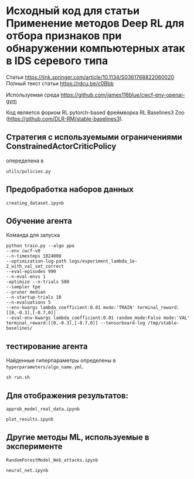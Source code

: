 


# Исходный код для статьи Применение методов Deep RL для отбора признаков при обнаружении компьютерных атак в IDS серевого типа

Статья https://link.springer.com/article/10.1134/S0361768822060020
Полный текст статьи https://rdcu.be/c0Bbb

Используемая среда https://github.com/james116blue/cwcf-env-openai-gym

Код является форком RL pytorch-based фреймворка 
RL Baselines3 Zoo (https://github.com/DLR-RM/stable-baselines3).
## Стратегия с используемыми ограничениями ConstrainedActorCriticPolicy 
опеределена в
```
utils/policies.py
```


## Предобработка наборов данных
```
creating_dataset.ipynb
```

## Обучение агента 

Команда для запуска
```
python train.py --algo ppo
--env cwcf-v0
--n-timesteps 1024000
--optimization-log-path logs/experiment_lambda_1e-2_with_val_set_correct
--eval-episodes 990
--n-eval-envs 1
-optimize --n-trials 500
--sampler tpe
--pruner median
--n-startup-trials 10
--n-evaluations 5
--env-kwargs lambda_coefficient:0.01 mode:'TRAIN' terminal_reward:[[0,-0.3],[-0.7,0]]
--eval-env-kwargs lambda_coefficient:0.01 random_mode:False mode:'VAL' terminal_reward:[[0,-0.3],[-0.7,0]] --tensorboard-log /tmp/stable-baselines/
```
## тестирование агента 

Найденные гиперпараметры определены в  `hyperparameters/algo_name.yml`.
```
sh run.sh
```

##  Для отображения результатов:
```
approb_model_real_data.ipynb
```

```
plot_results.ipynb
```
## Другие методы ML, используемые в эксперименте
```
RandomForestModel_Web_attacks.ipynb
```

```
neural_net.ipynb
```

